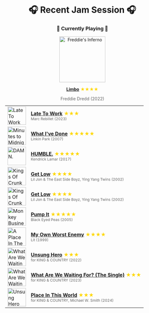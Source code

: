 <div align='center'>

# 🎧 Recent Jam Session 🎧

<h3>🎵 Currently Playing 🎵</h3>

<a href="https://open.spotify.com/track/37F7E7BKEw2E4O2L7u0IEp"><img src="https://i.scdn.co/image/ab67616d0000b27369b381d574b329409bd806e6" width="150" height="150" alt="Freddie's Inferno" /></a>

<b><a href="https://open.spotify.com/track/37F7E7BKEw2E4O2L7u0IEp">Limbo</a></b><span style="color: gold;"> ★★★★</span>

<span style="color: #666;">Freddie Dredd (2022)</span>

<table style='margin: 0 auto; max-width: 550px;'>
<tr>
<td width="60"><a href="https://open.spotify.com/track/6ft2eVtvt4okD58OvpPXIk"><img src="https://i.scdn.co/image/ab67616d0000b273784706138cf16da58822b58b" width="60" height="60" alt="Late To Work" /></a></td>
<td><b><a href="https://open.spotify.com/track/6ft2eVtvt4okD58OvpPXIk">Late To Work</a></b> <span style="color: gold;"> ★★★</span><br><span style="font-size: 12px; color: #666;">Marc Rebillet (2023)</span></td>
</tr>
<tr>
<td width="60"><a href="https://open.spotify.com/track/18lR4BzEs7e3qzc0KVkTpU"><img src="https://i.scdn.co/image/ab67616d0000b2736e996745f2c7b8036abef213" width="60" height="60" alt="Minutes to Midnight" /></a></td>
<td><b><a href="https://open.spotify.com/track/18lR4BzEs7e3qzc0KVkTpU">What I've Done</a></b> <span style="color: gold;"> ★★★★★</span><br><span style="font-size: 12px; color: #666;">Linkin Park (2007)</span></td>
</tr>
<tr>
<td width="60"><a href="https://open.spotify.com/track/7KXjTSCq5nL1LoYtL7XAwS"><img src="https://i.scdn.co/image/ab67616d0000b2738b52c6b9bc4e43d873869699" width="60" height="60" alt="DAMN." /></a></td>
<td><b><a href="https://open.spotify.com/track/7KXjTSCq5nL1LoYtL7XAwS">HUMBLE.</a></b> <span style="color: gold;"> ★★★★★</span><br><span style="font-size: 12px; color: #666;">Kendrick Lamar (2017)</span></td>
</tr>
<tr>
<td width="60"><a href="https://open.spotify.com/track/0r2Bul2NuCViraT2zX1l5j"><img src="https://i.scdn.co/image/ab67616d0000b2733ba0e7112f965bfda72b1c5b" width="60" height="60" alt="Kings Of Crunk" /></a></td>
<td><b><a href="https://open.spotify.com/track/0r2Bul2NuCViraT2zX1l5j">Get Low</a></b> <span style="color: gold;"> ★★★★</span><br><span style="font-size: 12px; color: #666;">Lil Jon & The East Side Boyz, Ying Yang Twins (2002)</span></td>
</tr>
<tr>
<td width="60"><a href="https://open.spotify.com/track/0r2Bul2NuCViraT2zX1l5j"><img src="https://i.scdn.co/image/ab67616d0000b2733ba0e7112f965bfda72b1c5b" width="60" height="60" alt="Kings Of Crunk" /></a></td>
<td><b><a href="https://open.spotify.com/track/0r2Bul2NuCViraT2zX1l5j">Get Low</a></b> <span style="color: gold;"> ★★★★</span><br><span style="font-size: 12px; color: #666;">Lil Jon & The East Side Boyz, Ying Yang Twins (2002)</span></td>
</tr>
<tr>
<td width="60"><a href="https://open.spotify.com/track/2ygMBIctKIAfbEBcT9065L"><img src="https://i.scdn.co/image/ab67616d0000b273c6710b4a52539506c30e5354" width="60" height="60" alt="Monkey Business" /></a></td>
<td><b><a href="https://open.spotify.com/track/2ygMBIctKIAfbEBcT9065L">Pump It</a></b> <span style="color: gold;"> ★★★★★</span><br><span style="font-size: 12px; color: #666;">Black Eyed Peas (2005)</span></td>
</tr>
<tr>
<td width="60"><a href="https://open.spotify.com/track/33iv3wnGMrrDugd7GBso1z"><img src="https://i.scdn.co/image/ab67616d0000b2737b40b2abdbcb8520874f29ed" width="60" height="60" alt="A Place In The Sun" /></a></td>
<td><b><a href="https://open.spotify.com/track/33iv3wnGMrrDugd7GBso1z">My Own Worst Enemy</a></b> <span style="color: gold;"> ★★★★</span><br><span style="font-size: 12px; color: #666;">Lit (1999)</span></td>
</tr>
<tr>
<td width="60"><a href="https://open.spotify.com/track/3SlET8cwpL8uGI6BFFqmsp"><img src="https://i.scdn.co/image/ab67616d0000b2734f582a7765b766fac982283a" width="60" height="60" alt="What Are We Waiting For?" /></a></td>
<td><b><a href="https://open.spotify.com/track/3SlET8cwpL8uGI6BFFqmsp">Unsung Hero</a></b> <span style="color: gold;"> ★★★</span><br><span style="font-size: 12px; color: #666;">for KING & COUNTRY (2022)</span></td>
</tr>
<tr>
<td width="60"><a href="https://open.spotify.com/track/4Vv58i2pIEeEWQsyS1Acrx"><img src="https://i.scdn.co/image/ab67616d0000b273c3f78dde5c0e86d445d5c5a4" width="60" height="60" alt="What Are We Waiting For? +" /></a></td>
<td><b><a href="https://open.spotify.com/track/4Vv58i2pIEeEWQsyS1Acrx">What Are We Waiting For? (The Single)</a></b> <span style="color: gold;"> ★★★</span><br><span style="font-size: 12px; color: #666;">for KING & COUNTRY (2023)</span></td>
</tr>
<tr>
<td width="60"><a href="https://open.spotify.com/track/5EFy628DSPL8FpuOLavfCl"><img src="https://i.scdn.co/image/ab67616d0000b27337cafa140d73cc50dcc3924a" width="60" height="60" alt="Unsung Hero (The Inspired By Soundtrack)" /></a></td>
<td><b><a href="https://open.spotify.com/track/5EFy628DSPL8FpuOLavfCl">Place In This World</a></b> <span style="color: gold;"> ★★★</span><br><span style="font-size: 12px; color: #666;">for KING & COUNTRY, Michael W. Smith (2024)</span></td>
</tr>
</table>
</div>

